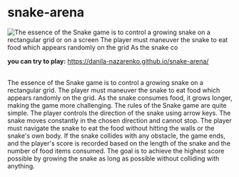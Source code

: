 <h1>snake-arena</h1> 

![The essence of the Snake game is to control a growing snake on a rectangular grid or on a screen  The player must maneuver the snake to eat food which appears randomly on the grid  As the snake co](https://github.com/Danila-Nazarenko/snake-arena/assets/79271335/9800f7cf-36dd-46a6-bcf8-a10cc0c49263)


<b>you can try to play:</b>  https://danila-nazarenko.github.io/snake-arena/<br> <br>



<p>The essence of the Snake game is to control a growing snake on a rectangular grid. The player must maneuver the snake to eat food which appears randomly on the grid. As the snake consumes food, it grows longer, making the game more challenging. The rules of the Snake game are quite simple. The player controls the direction of the snake using arrow keys. The snake moves constantly in the chosen direction and cannot stop. The player must navigate the snake to eat the food without hitting the walls or the snake's own body. If the snake collides with any obstacle, the game ends, and the player's score is recorded based on the length of the snake and the number of food items consumed. The goal is to achieve the highest score possible by growing the snake as long as possible without colliding with anything.</p>
